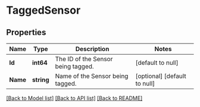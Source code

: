 # TaggedSensor

## Properties
Name | Type | Description | Notes
------------ | ------------- | ------------- | -------------
**Id** | **int64** | The ID of the Sensor being tagged. | [default to null]
**Name** | **string** | Name of the Sensor being tagged. | [optional] [default to null]

[[Back to Model list]](../README.md#documentation-for-models) [[Back to API list]](../README.md#documentation-for-api-endpoints) [[Back to README]](../README.md)


